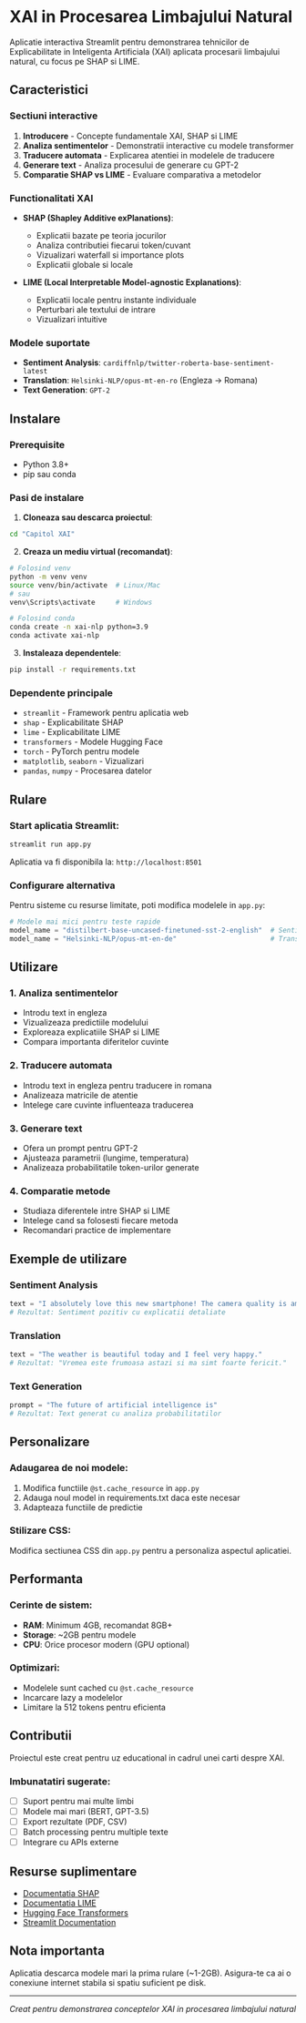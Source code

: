 # XAI in Procesarea Limbajului Natural

Aplicatie interactiva Streamlit pentru demonstrarea tehnicilor de Explicabilitate in Inteligenta Artificiala (XAI) aplicata procesarii limbajului natural, cu focus pe SHAP si LIME.

## Caracteristici

### Sectiuni interactive

1. **Introducere** - Concepte fundamentale XAI, SHAP si LIME
2. **Analiza sentimentelor** - Demonstratii interactive cu modele transformer
3. **Traducere automata** - Explicarea atentiei in modelele de traducere
4. **Generare text** - Analiza procesului de generare cu GPT-2
5. **Comparatie SHAP vs LIME** - Evaluare comparativa a metodelor

### Functionalitati XAI

- **SHAP (Shapley Additive exPlanations)**:
  - Explicatii bazate pe teoria jocurilor
  - Analiza contributiei fiecarui token/cuvant
  - Vizualizari waterfall si importance plots
  - Explicatii globale si locale

- **LIME (Local Interpretable Model-agnostic Explanations)**:
  - Explicatii locale pentru instante individuale
  - Perturbari ale textului de intrare
  - Vizualizari intuitive

### Modele suportate

- **Sentiment Analysis**: `cardiffnlp/twitter-roberta-base-sentiment-latest`
- **Translation**: `Helsinki-NLP/opus-mt-en-ro` (Engleza -> Romana)
- **Text Generation**: `GPT-2`

## Instalare

### Prerequisite
- Python 3.8+
- pip sau conda

### Pasi de instalare

1. **Cloneaza sau descarca proiectul**:
```bash
cd "Capitol XAI"
```

2. **Creaza un mediu virtual (recomandat)**:
```bash
# Folosind venv
python -m venv venv
source venv/bin/activate  # Linux/Mac
# sau
venv\Scripts\activate     # Windows

# Folosind conda
conda create -n xai-nlp python=3.9
conda activate xai-nlp
```

3. **Instaleaza dependentele**:
```bash
pip install -r requirements.txt
```

### Dependente principale

- `streamlit` - Framework pentru aplicatia web
- `shap` - Explicabilitate SHAP
- `lime` - Explicabilitate LIME  
- `transformers` - Modele Hugging Face
- `torch` - PyTorch pentru modele
- `matplotlib`, `seaborn` - Vizualizari
- `pandas`, `numpy` - Procesarea datelor

## Rulare

### Start aplicatia Streamlit:
```bash
streamlit run app.py
```

Aplicatia va fi disponibila la: `http://localhost:8501`

### Configurare alternativa

Pentru sisteme cu resurse limitate, poti modifica modelele in `app.py`:
```python
# Modele mai mici pentru teste rapide
model_name = "distilbert-base-uncased-finetuned-sst-2-english"  # Sentiment
model_name = "Helsinki-NLP/opus-mt-en-de"                       # Translation (en→de)
```

## Utilizare

### 1. Analiza sentimentelor
- Introdu text in engleza
- Vizualizeaza predictiile modelului
- Exploreaza explicatiile SHAP si LIME
- Compara importanta diferitelor cuvinte

### 2. Traducere automata  
- Introdu text in engleza pentru traducere in romana
- Analizeaza matricile de atentie
- Intelege care cuvinte influenteaza traducerea

### 3. Generare text
- Ofera un prompt pentru GPT-2
- Ajusteaza parametrii (lungime, temperatura)
- Analizeaza probabilitatile token-urilor generate

### 4. Comparatie metode
- Studiaza diferentele intre SHAP si LIME
- Intelege cand sa folosesti fiecare metoda
- Recomandari practice de implementare

## Exemple de utilizare

### Sentiment Analysis
```python
text = "I absolutely love this new smartphone! The camera quality is amazing."
# Rezultat: Sentiment pozitiv cu explicatii detaliate
```

### Translation  
```python
text = "The weather is beautiful today and I feel very happy."
# Rezultat: "Vremea este frumoasa astazi si ma simt foarte fericit."
```

### Text Generation
```python
prompt = "The future of artificial intelligence is"
# Rezultat: Text generat cu analiza probabilitatilor
```

## Personalizare

### Adaugarea de noi modele:
1. Modifica functiile `@st.cache_resource` in `app.py`
2. Adauga noul model in requirements.txt daca este necesar
3. Adapteaza functiile de predictie

### Stilizare CSS:
Modifica sectiunea CSS din `app.py` pentru a personaliza aspectul aplicatiei.

## Performanta

### Cerinte de sistem:
- **RAM**: Minimum 4GB, recomandat 8GB+
- **Storage**: ~2GB pentru modele
- **CPU**: Orice procesor modern (GPU optional)

### Optimizari:
- Modelele sunt cached cu `@st.cache_resource`
- Incarcare lazy a modelelor
- Limitare la 512 tokens pentru eficienta

## Contributii

Proiectul este creat pentru uz educational in cadrul unei carti despre XAI. 

### Imbunatatiri sugerate:
- [ ] Suport pentru mai multe limbi
- [ ] Modele mai mari (BERT, GPT-3.5)
- [ ] Export rezultate (PDF, CSV)
- [ ] Batch processing pentru multiple texte
- [ ] Integrare cu APIs externe

## Resurse suplimentare

- [Documentatia SHAP](https://shap.readthedocs.io/)
- [Documentatia LIME](https://lime-ml.readthedocs.io/)
- [Hugging Face Transformers](https://huggingface.co/docs/transformers)
- [Streamlit Documentation](https://docs.streamlit.io/)


## Nota importanta

Aplicatia descarca modele mari la prima rulare (~1-2GB). Asigura-te ca ai o conexiune internet stabila si spatiu suficient pe disk.

---

*Creat pentru demonstrarea conceptelor XAI in procesarea limbajului natural*